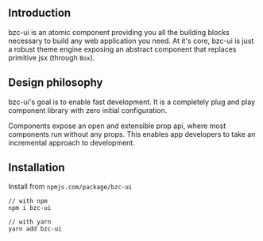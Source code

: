 ## Introduction

bzc-ui is an atomic component providing you all the building blocks necessary to build any web application you need. At it's core, bzc-ui is just a robust theme engine exposing an abstract component that replaces primitive jsx (through `Box`).

## Design philosophy

bzc-ui's goal is to enable fast development. It is a completely plug and play component library with zero initial configuration.

Components expose an open and extensible prop api, where most components run without any props. This enables app developers to take an incremental approach to development.

## Installation

Install from `npmjs.com/package/bzc-ui`

```
// with npm
npm i bzc-ui

// with yarn
yarn add bzc-ui
```
